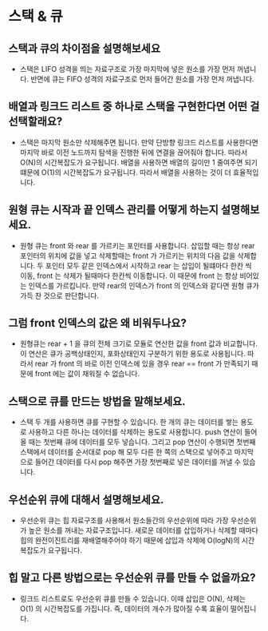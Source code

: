 # 스택 & 큐

## 스택과 큐의 차이점을 설명해보세요

- 스택은 LIFO 성격을 띄는 자료구조로 가장 마지막에 넣은 원소를 가장 먼저 꺼냅니다. 반면에 큐는 FIFO 성격의 자료구조로 먼저 들어간 원소를 가장 먼저 꺼냅니다.

## 배열과 링크드 리스트 중 하나로 스택을 구현한다면 어떤 걸 선택할래요?

- 스택은 마지막 원소만 삭제해주면 됩니다. 만약 단방향 링크드 리스트를 사용한다면 마지막 바로 이전 노드까지 탐색을 진행한 뒤에 연결을 끊어줘야 합니다. 따라서 O(N)의 시간복잡도가 요구됩니다. 배열을 사용하면 배열의 길이만 1 줄여주면 되기 떄문에 O(1)의 시간복잡도가 요구됩니다. 따라서 배열을 사용하는 것이 더 효율적입니다. 

## 원형 큐는 시작과 끝 인덱스 관리를 어떻게 하는지 설명해보세요.

- 원형 큐는 front 와 rear 를 가르키는 포인터를 사용합니다. 삽입할 때는 항상 rear 포인터의 위치에 값을 넣고 삭제할때는 front 가 가르키는 위치의 다음 값을 삭제합니다. 두 포인터 모두 같은 인덱스에서 시작하고 rear 는 삽입이 될떄마다 한칸 씩 이동, front 는 삭제가 될때마다 한칸씩 이동합니다. 이 때문에 front 는 항상 비어있는 인덱스를 가르킵니다. 만약 rear의 인덱스가 front 의 인덱스와 같다면 원형 큐가 가득 찬 것으로 판단합니다. 

## 그럼 front 인덱스의 값은 왜 비워두나요?

- 원형큐는 rear + 1 을 큐의 전체 크기로 모듈로 연산한 값을 front 값과 비교합니다. 이 연산은 큐가 공백상태인지, 포화상태인지 구분하기 위한 용도로 사용됩니다. 따라서 rear 가 front 의 바로 이전 인덱스에 있을 경우 rear == front 가 만족되기 때문에 front 에는 값이 채워질 수 없습니다.

## 스택으로 큐를 만드는 방법을 말해보세요.

- 스택 두 개를 사용하면 큐를 구현할 수 있습니다. 한 개의 큐는 데이터를 쌓는 용도로 사용하고 다른 하나는 데이터를 삭제하는 용도로 사용합니다. push 연산이 들어올 때는 첫번째 큐에 데이터를 모두 넣습니다. 그리고 pop 연산이 수행되면 첫번째 스택에서 데이터를 순서대로 pop 해 모두 다른 한 쪽의 스택으로 넣어주고 마지막으로 들어간 데이터를 다시 pop 해주면 가장 첫번째로 넣은 데이터를 꺼낼 수 있습니다. 

## 우선순위 큐에 대해서 설명해보세요.

- 우선순위 큐는 힙 자료구조를 사용해서 원소들간의 우선순위에 따라 가장 우선순위가 높은 원소를 꺼내는 자료구조입니다. 새로운 데이터를 삽입하거나 삭제할 때마다 힙의 완전이진트리를 재배열해주어야 하기 때문에 삽입과 삭제에 O(logN)의 시간복잡도가 요구됩니다. 

## 힙 말고 다른 방법으로는 우선순위 큐를 만들 수 없을까요?

- 링크드 리스트로도 우선순위 큐를 만들 수 있습니다. 이때 삽입은 O(N), 삭제는 O(1) 의 시간복잡도를 가집니다. 즉, 데이터의 개수가 많아질 수록 효율이 떨어집니다.

